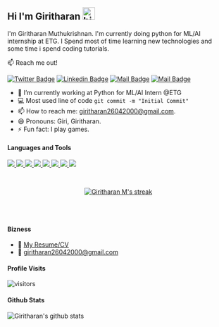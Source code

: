 ## Hi I'm Giritharan <img src="https://user-images.githubusercontent.com/1303154/88677602-1635ba80-d120-11ea-84d8-d263ba5fc3c0.gif" width="28px" alt="hi">

I'm Giritharan Muthukrishnan. I'm currently doing python for ML/AI internship at ETG. I Spend most of time learning new technologies and some time i spend coding tutorials.

:mailbox: Reach me out!

[![Twitter Badge](https://img.shields.io/badge/-@Giritharan-1ca0f1?style=flat&labelColor=1ca0f1&logo=twitter&logoColor=white&link=https://twitter.com/GiritharanM4)](https://twitter.com/GiritharanM4) [![Linkedin Badge](https://img.shields.io/badge/-Giritharan-0e76a8?style=flat&labelColor=0e76a8&logo=linkedin&logoColor=white)](https://www.linkedin.com/in/giritharan-m-2604/) [![Mail Badge](https://img.shields.io/badge/-@Giritharan-e84393?style=flat&labelColor=e84393&logo=instagram&logoColor=white)](https://instagram.com/giritharan_giri/) [![Mail Badge](https://img.shields.io/badge/-Giritharan-c0392b?style=flat&labelColor=c0392b&logo=gmail&logoColor=white)](mailto:giritharan26042000@gmail.com)

<!-- TODO: Add last video link -->

- 🔭 I’m currently working at Python for ML/AI Intern @ETG
- :computer: Most used line of code `git commit -m "Initial Commit"`
- 📫 How to reach me: giritharan26042000@gmail.com.
- 😄 Pronouns: Giri, Giritharan.
- ⚡ Fun fact: I play games.

#### Languages and Tools

<!-- TODO: Make technologies links takes you to repositories -->

<p align="left"> 
    <a href="https://www.w3.org/c/" target="_blank"> <img src="https://img.icons8.com/color/48/000000/c-programming.png"/> </a>
    <a href="https://www.w3.org/html/" target="_blank"> <img src="https://img.icons8.com/color/48/000000/html-5.png"/> </a> 
    <a href="https://www.w3schools.com/css/" target="_blank"> <img src="https://img.icons8.com/color/48/000000/css3.png"/> </a> 
    <a href="https://developer.mozilla.org/en-US/docs/Web/JavaScript" target="_blank"> <img src="https://img.icons8.com/color/48/000000/javascript.png"/> </a> 
    <a href="https://www.python.org" target="_blank"> <img src="https://img.icons8.com/color/48/000000/python.png"/> </a>
    <a href="https://www.java.com" target="_blank"> <img src="https://img.icons8.com/color/48/000000/java-coffee-cup-logo.png"/> </a>
    <a href="" target="_blank"> <img src="https://img.icons8.com/fluency/48/000000/matlab.png"/> </a> 
    <img src="https://img.icons8.com/color/48/000000/microsoft-excel-2019--v1.png"/>
    <!--<a style="padding-right:8px;" href="https://www.mysql.com/" target="_blank"> <img src="https://img.icons8.com/fluent/50/000000/mysql-logo.png"/> </a>
    <a href="https://www.mongodb.com/" target="_blank"> <img src="https://raw.githubusercontent.com/devicons/devicon/master/icons/mongodb/mongodb-original-wordmark.svg" alt="mongodb" width="48" height="48"/> </a>-->
</p>

<br/>

<p align="center">
    <a href="https://github.com/Giritharan26/github-readme-streak-stats">
        <img title="🔥 Get streak stats for your profile at git.io/streak-stats" alt="Giritharan M's streak" src="https://github-readme-streak-stats.herokuapp.com/?user=Giritharan26&theme=black-ice&hide_border=true&stroke=0000&background=060A0CD0"/>
    </a>
</p>

<br />
<br />

#### Bizness
- :paperclip: [My Resume/CV](https://github.com/Giritharan26/Giritharan26/blob/main/resumes/Giritharan%20Resume%2018_8_21.pdf)
- :email: giritharan26042000@gmail.com


#### Profile Visits 

![visitors](https://visitor-badge.glitch.me/badge?page_id=Giritharan26.Giritharan26)

#### Github Stats

![Giritharan's github stats](https://github-readme-stats.vercel.app/api?username=Giritharan26&count_private=true&theme=tokyonight&hide=contribs,prs)

